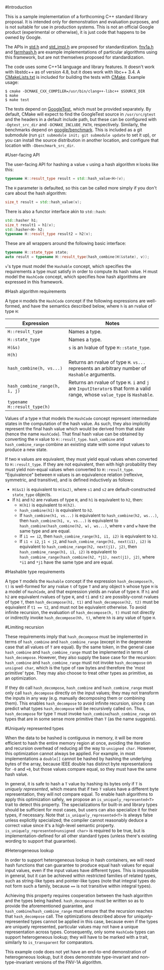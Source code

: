 #Introduction

This is a sample implementation of a forthcoming C++ standard library
proposal. It is intended only for demonstration and evaluation purposes,
and is not suitable for use in production systems. This is not an official
Google product (experimental or otherwise), it is just code that happens
to be owned by Google.

The APIs in [std.h](std.h) and [std_impl.h](std-impl.h) are proposed for
standardization. [fnv1a.h](fnv1a.h) and [farmhash.h](farmhash.h) are example
implementations of particular algorithms using this framework, but are not
themselves proposed for standardization.

The code uses some C++14 language and library features. It doesn't work with
libstdc++ as of version 4.8, but it does work with libc++ 3.4. A
[CMakeLists.txt](CMakeLists.txt) is included for building the tests with
[CMake](http://www.cmake.org/). Example usage:
```Shell
$ cmake -DCMAKE_CXX_COMPILER=/usr/bin/clang++-libc++ $SOURCE_DIR
$ make
$ make test
```
The tests depend on [GoogleTest](https://code.google.com/p/googletest/),
which must be provided separately. By default, CMake will expect to find
the GoogleTest source in `/usr/src/gtest` and the headers in a default
include path, but these can be configured with `-Dgtest_src_dir` and
`-DCMAKE_INCLUDE_PATH`, respectively. Similarly, the benchmarks depend on
[google/benchmark](https://github.com/google/benchmark). This is included
as a git submodule (run `git submodule init; git submodule update` to set
it up), or you can install the source distribution in another location,
and configure that location with `-Dbenchmark_src_dir`.


#User-facing API

The user-facing API for hashing a value `v` using a hash algorithm `H` looks
like this:

```C++
typename H::result_type result = std::hash_value<H>(v);
```

The `H` parameter is defaulted, so this can be called more simply if you
don't care about the hash algorithm:

```C++
size_t result = std::hash_value(v);
```

There is also a functor interface akin to `std::hash`:

```C++
std::hasher h1;
size_t result1 = h1(v);
std::hasher<H> h2;
typename H::result_type result2 = h2(v);
```

These are all wrappers around the following basic interface:

```C++
typename H::state_type state;
auto result = typename H::result_type(hash_combine(H(&state), v));
```

`v`'s type must model the `Hashable` concept, which specifies the requirements
a type must satisfy in order to compute its hash value. H must model the
`HashCode` concept, which specifies how hash algorithms are expressed in
this framework.

#Hash algorithm requirements

A type `H` models the `HashCode` concept if the following expressions are
well-formed, and have the semantics described below, where `h` is an rvalue of
type `H`:

Expression | Notes
---------- | -----
`H::result_type` | Names a type.
`H::state_type` | Names a type.
`H(&s)` | `s` is an lvalue of type `H::state_type`.
`H(h)` |
`hash_combine(h, vs...)` | Returns an rvalue of type `H`. `vs...` represents an arbitrary number of `Hashable` arguments.
`hash_combine_range(h, i, j)` | Returns an rvalue of type `H`. `i` and `j` are `InputIterator`s that form a valid range, whose `value_type` is `Hashable`.
`typename H::result_type(h)` |

Values of a type `H` that models the `HashCode` concept represent intermediate
states in the computation of the hash value. As such, they also implicitly
represent the final hash value which would be derived from that state (hence
the name `HashCode`). That final hash value can be obtained by converting the
`H` value to `H::result_type`. `hash_combine` and `hash_combine_range` combine
an existing state with some input values to produce a new state.

If two `H` values are equivalent, they must yield equal values when converted
to `H::result_type`. If they are not equivalent, then with high probability
they must yield non-equal values when converted to `H::result_type`.
"Equivalence" between `H` values is an equivalence relation (reflexive,
symmetric, and transitive), and is defined inductively as follows:

* `H(&s1)` is equivalent to `H(&s2)`, where `s1` and `s2` are
  default-constructed `state_type` objects.
* If `h1` and `h2` are rvalues of type `H`, and `h1` is equivalent to `h2`,
  then:
  * `H(h1)` is equivalent to `H(h2)`.
  * `hash_combine(h1)` is equivalent to `h2`.
  * If `hash_combine(h1, vs...)` is equivalent to `hash_combine(h2, ws...)`,
    then `hash_combine(h1, v, vs...)` is equivalent to 
    `hash_combine(hash_combine(h2, w), ws...)`, where `v` and `w` have the same
    type and are equal.
  * If `i1 == i2`, then `hash_combine_range(h1, i1, i2)` is equivalent to `h2`.
  * If `i1 < i2`, `j1 < j2`, and `hash_combine_range(h1, next(i1), i2)` is
    equivalent to `hash_combine_range(h2, next(j1), j2)`, then
    `hash_combine_range(h1, i1, i2)` is equivalent to
    `hash_combine_range(hash_combine(h2, *j1), next(j1), j2)`,
    where `*i1` and `*j1` have the same type and are equal.

#Hashable type requirements

A type `T` models the `Hashable` concept if the expression
`hash_decompose(h, t)` is well-formed for any rvalue `t` of type `T` and
any object `h` whose type `H` is a model of `HashCode`, and that expression
yields an rvalue of type `H`. If `h1` and `h2` are equivalent rvalues of
type `H`, and `t1` and `t2` are possibly-const rvalues of type `T`, then
`hash_decompose(h1, t1)` and `hash_decompose(h2, t2)` must be equivalent if
`t1 == t2`, and must not be equivalent otherwise. To avoid infinite
recursion, the evaluation of `hash_decompose(h, t)` must not directly or
indirectly invoke `hash_decompose(hh, t)`, where `hh` is any value of type `H`.

#Limiting recursion

These requirements imply that `hash_decompose` must be implemented in terms of
`hash_combine` and `hash_combine_range` (except in the degenerate case that
all values of `T` are equal). By the same token, in the general case
`hash_combine` and `hash_combine_range` must be implemented in terms of
`hash_decompose`. However, they also supply the base case for the recursion:
`hash_combine` and `hash_combine_range` must not invoke `hash_decompose` on
`unsigned char`, which is the type of raw bytes and therefore the 'most
primitive' type. They may also choose to treat other types as primitive, as
an optimization.

If they do call `hash_decompose`, `hash_combine` and `hash_combine_range`
must only call `hash_decompose` directly on the input values; they may not
transform the inputs in any way (e.g. manually decomposing them or combining
them). This enables `hash_decompose` to avoid infinite recursion, since it
can predict what types `hash_decompose` will be recursively called on. Thus,
`hash_decompose` for type `T` must invoke `hash_combine`/`hash_combine_range`
on types that are in some sense more primitive than `T` (as the name suggests).

#Uniquely represented types

When the data to be hashed is contiguous in memory, it will be more efficient
to hash the entire memory region at once, avoiding the iteration and recursion
overhead of reducing all the way to `unsigned char`. However, this optimization
cannot always be applied. For example, in most implementations a `double[]`
cannot be hashed by hashing the underlying bytes of the array, because
IEEE double has distinct byte representations for `-0` and `+0`, but those
values compare equal, so they must have the same hash value.

In general, it is safe to hash a `T` value by hashing its bytes only if `T` is
*uniquely represented*, which means that if two `T` values have a different
byte representation, they will not compare equal. To enable hash algorithms
to apply this optimization safely, we propose an `is_uniquely_represented<T>`
trait to detect this property. The specializations for built-in and
library types should be sufficient for most cases, but users can also
specialize it for their types, if necessary. Note that
`is_uniquely_represented<T>` is always false unless explicitly specialized;
the compiler cannot reasonably deduce a correct value since it's a
high-level semantic property. `is_uniquely_represented<unsigned char>` is
required to be true, but is implementation-defined for all other
standard types (unless there's existing wording to support that guarantee).

#Heterogeneous lookup

In order to support heterogeneous lookup in hash containers, we will need
hash functions that can guarantee to produce equal hash values for equal
input values, even if the input values have different types. This is
impossible in general, but it can be achieved within restricted families
of related types, such as string-like types and pointer-like types
(note that integral types do not form such a family, because `==` is not
transitive within integral types).

Achieving this property requires cooperation between the hash algorithm
and the types being hashed. `hash_decompose` must be written so as to provide
the aforementioned guarantee, and `hash_combine`/`hash_combine_range` must
ensure that the recursion reaches that `hash_decompose` call. The optimizations
described above for uniquely-represented types cannot be applied in
this case, because even if the types are uniquely represented, particular
values may not have a unique representation across types. Consequently,
only some `HashCode` types can support heterogeneous lookup; they will
have to be marked with a trait, similarly to `is_transparent` for comparators.

This example code does not yet have an end-to-end demonstration of
heterogeneous lookup, but it does demonstrate type-invariant and
non-type-invariant versions of the FNV-1A algorithm.
